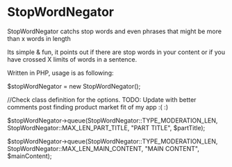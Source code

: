 # StopWordNegator
StopWordNegator catchs stop words and even phrases that might be more than x words in  length

Its simple & fun, it points out if there are stop words in your content or if you have crossed X limits of words in a sentence. 

Written in PHP, usage is as following: 

$stopWordNegator = new StopWordNegator();

//Check class definition for the options. TODO: Update with better comments post finding product market fit of my app :( :)

$stopWordNegator->queue(StopWordNegator::TYPE_MODERATION_LEN, StopWordNegator::MAX_LEN_PART_TITLE, "PART TITLE", $partTitle);

$stopWordNegator->queue(StopWordNegator::TYPE_MODERATION_LEN, StopWordNegator::MAX_LEN_MAIN_CONTENT, "MAIN CONTENT", $mainContent);
